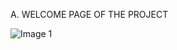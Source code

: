 A. WELCOME PAGE OF THE PROJECT 

![Image 1](https://user-images.githubusercontent.com/94228353/143008328-a7e1e424-e4e7-46c4-b09c-87d94f9b256e.jpeg)

